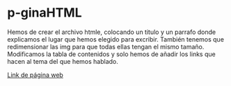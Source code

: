 # p-ginaHTML

Hemos de crear el archivo htmle, colocando un titulo y un parrafo donde explicamos el lugar que hemos elegido para excribir.
También tenemos que redimensionar las img para que todas ellas tengan el mismo tamaño.
Modificamos la tabla de contenidos y solo hemos de añadir los links que hacen al tema del que hemos hablado.

[Link de página web](https://rawgit.com/rosarioValero/p-ginaHTML/master/paginaHTML.html)
